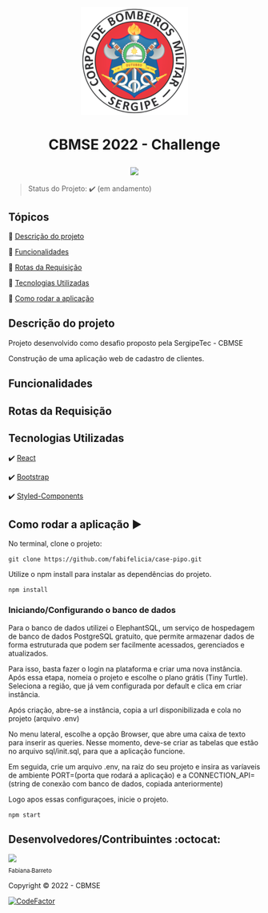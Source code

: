<p align='center'>
  <img src='./src/pages/Home/assets/logo.png'/> 
</p>

<h1 align='center'>

   CBMSE 2022 - Challenge
</h1>

<p align='center'>  
  <img src="https://img.shields.io/badge/status-em_andamento-yellow"/>
</p>

> Status do Projeto: :heavy_check_mark: (em andamento)
## Tópicos

:small_blue_diamond: [Descrição do projeto](#descrição-do-projeto)

:small_blue_diamond: [Funcionalidades](#funcionalidades)

:small_blue_diamond: [Rotas da Requisição](#rotas-da-requisição)

:small_blue_diamond: [Tecnologias Utilizadas](#tecnologias-utilizadas)

:small_blue_diamond: [Como rodar a aplicação](#como-rodar-a-aplicação-arrow_forward)

## Descrição do projeto 

<p align="justify">
  Projeto desenvolvido como desafio proposto pela SergipeTec - CBMSE

  Construção de uma aplicação web de cadastro de clientes.
</p>

## Funcionalidades


## Rotas da Requisição


## Tecnologias Utilizadas

:heavy_check_mark: [React ](https://nodejs.org/en/download/)

:heavy_check_mark: [Bootstrap](https://www.npmjs.com/package/express)

:heavy_check_mark: [Styled-Components](https://node-postgres.com/)


## Como rodar a aplicação :arrow_forward:

No terminal, clone o projeto: 

```
git clone https://github.com/fabifelicia/case-pipo.git
```

Utilize o npm install para instalar as dependências do projeto.

```
npm install
```
### Iniciando/Configurando o banco de dados

Para o banco de dados utilizei o ElephantSQL, um serviço de hospedagem de banco de dados PostgreSQL gratuito, que permite armazenar dados de forma estruturada  que podem ser facilmente acessados, gerenciados e atualizados.

Para isso, basta fazer o login na plataforma e criar uma nova instância. Após essa etapa, nomeia o projeto e escolhe o plano grátis (Tiny Turtle). Seleciona a região, que já vem configurada por default e clica em criar instância.

Após criação, abre-se a instância, copia a url disponibilizada e cola no projeto (arquivo .env)

No menu lateral, escolhe a opção Browser, que abre uma caixa de texto para inserir as queries. Nesse momento, deve-se criar as tabelas que estão no arquivo sql/init.sql, para que a aplicação funcione.

Em seguida, crie um arquivo .env, na raiz do seu projeto e insira as varíaveis de ambiente PORT=(porta que rodará a aplicação) e a CONNECTION_API=(string de conexão com banco de dados, copiada anteriormente)

Logo apos essas configuraçoes, inicie o projeto.

```
npm start

```
## Desenvolvedores/Contribuintes :octocat:

[<img src="https://avatars.githubusercontent.com/u/39680930?v=4" width=115><br><sub>Fabiana Barreto</sub>](https://github.com/fabifelicia)

Copyright :copyright: 2022 - CBMSE

[![CodeFactor](https://www.codefactor.io/repository/github/fabifelicia/case-pipo/badge)](https://www.codefactor.io/repository/github/fabifelicia/case-pipo)
